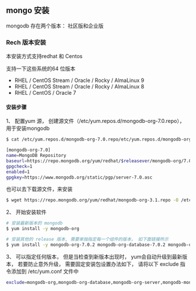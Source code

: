 ## mongo 安装

mongodb 存在两个版本： 社区版和企业版

### Rech 版本安装

本安装方式支持redhat 和 Centos

支持一下这些系统的64 位版本

- RHEL / CentOS Stream / Oracle / Rocky / AlmaLinux 9
- RHEL / CentOS Stream / Oracle / Rocky / AlmaLinux 8
- RHEL / CentOS / Oracle 7

#### 安装步骤

1、 配置yum 源， 创建源文件（/etc/yum.repos.d/mongodb-org-7.0.repo）， 用于安装mongodb

```bash
$ cat /etc/yum.repos.d/mongodb-org-7.0.repo/etc/yum.repos.d/mongodb-org-7.0.repo

[mongodb-org-7.0]
name=MongoDB Repository
baseurl=https://repo.mongodb.org/yum/redhat/$releasever/mongodb-org/7.0/x86_64/
gpgcheck=1
enabled=1
gpgkey=https://www.mongodb.org/static/pgp/server-7.0.asc
```

也可以去下载源文件，来安装

```bash
$ wget https://repo.mongodb.org/yum/redhat/mongodb-org-3.1.repo -O /etc/yum.repos.d/mongodb-org-7.0.repo/etc/yum.repos.d/mongodb-org-7.0.repo
```



2、 开始安装软件

```bash
# 安装最新版本的 mongodb
$ yum install -y mongodb-org

# 安装其他的 release 版本, 需要单独指定每一个组件的版本， 如下面链接所示
$ yum install -y mongodb-org-7.0.2 mongodb-org-database-7.0.2 mongodb-org-server-7.0.2 mongodb-mongosh-7.0.2 mongodb-org-mongos-7.0.2 mongodb-org-tools-7.0.2
```

3、 可以指定任何版本， 但是当检查到新版本出现时， yum会自动升级到最新版本， 若要防止意外升级， 需要固定安装包设置办法如下， 请将以下 exclude 指令添加到 /etc/yum.conf 文件中

```bash
exclude=mongodb-org,mongodb-org-database,mongodb-org-server,mongodb-mongosh,mongodb-org-mongos,mongodb-org-tools
```



